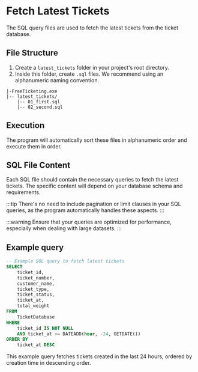 # Fetch Latest Tickets

The SQL query files are used to fetch the latest tickets from the ticket database.

## File Structure

1. Create a `latest_tickets` folder in your project's root directory.
2. Inside this folder, create `.sql` files. We recommend using an alphanumeric naming convention.

```
|-FreeTicketing.exe
|-- latest_tickets/
    |-- 01_first.sql
    |-- 02_second.sql
```

## Execution

The program will automatically sort these files in alphanumeric order and execute them in order.

## SQL File Content

Each SQL file should contain the necessary queries to fetch the latest tickets. The specific content will depend on your database schema and requirements. 

:::tip
There's no need to include pagination or limit clauses in your SQL queries, as the program automatically handles these aspects.
:::

:::warning
Ensure that your queries are optimized for performance, especially when dealing with large datasets.
:::

## Example query
```sql
-- Example SQL query to fetch latest tickets
SELECT
    ticket_id,
    ticket_number,
    customer_name,
    ticket_type,
    ticket_status,
    ticket_at,
    total_weight
FROM
    TicketDatabase
WHERE
    ticket_id IS NOT NULL
    AND ticket_at >= DATEADD(hour, -24, GETDATE())
ORDER BY
    ticket_at DESC
```
This example query fetches tickets created in the last 24 hours, ordered by creation time in descending order.